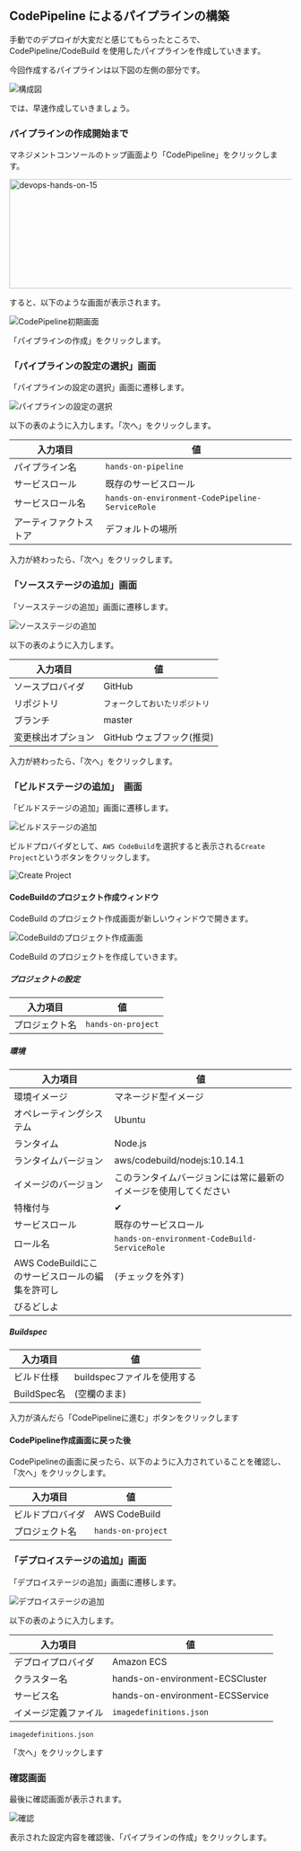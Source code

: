 ## CodePipeline によるパイプラインの構築

手動でのデプロイが大変だと感じてもらったところで、CodePipeline/CodeBuild を使用したパイプラインを作成していきます。

今回作成するパイプラインは以下図の左側の部分です。

![構成図](https://cacoo.com/diagrams/Bik1Om7JvTVGzpfj-5F49C.png)

では、早速作成していきましょう。

### パイプラインの作成開始まで

マネジメントコンソールのトップ画面より「CodePipeline」をクリックします。

<img src="https://cdn-ssl-devio-img.classmethod.jp/wp-content/uploads/2017/05/devops-hands-on-15-640x195.png" alt="devops-hands-on-15" width="640" height="195" class="alignnone size-medium wp-image-259029" />

すると、以下のような画面が表示されます。

![CodePipeline初期画面](images/codepipeline-initial.png)

「パイプラインの作成」をクリックします。

### 「パイプラインの設定の選択」画面

「パイプラインの設定の選択」画面に遷移します。

![パイプラインの設定の選択](images/codepipeline-config-general.png)

以下の表のように入力します。「次へ」をクリックします。

| 入力項目               | 値                                              |
| ---------------------- | ----------------------------------------------- |
| パイプライン名         | `hands-on-pipeline`                             |
| サービスロール         | 既存のサービスロール                            |
| サービスロール名       | `hands-on-environment-CodePipeline-ServiceRole` |
| アーティファクトストア | デフォルトの場所　                              |

入力が終わったら、「次へ」をクリックします。

### 「ソースステージの追加」画面

「ソースステージの追加」画面に遷移します。

![ソースステージの追加](images/codepipeline-config-source.png)

以下の表のように入力します。

| 入力項目           | 値                             |
| ------------------ | ------------------------------ |
| ソースプロバイダ   | GitHub                         |
| リポジトリ         | `フォークしておいたリポジトリ` |
| ブランチ           | master                         |
| 変更検出オプション | GitHub ウェブフック(推奨)      |

入力が終わったら、「次へ」をクリックします。

### 「ビルドステージの追加」　画面

「ビルドステージの追加」画面に遷移します。

![ビルドステージの追加](images/codepipeline-config-build.png)

ビルドプロバイダとして、`AWS CodeBuild`を選択すると表示される`Create Project`というボタンをクリックします。

![Create Project](images/codepipeline-config-build-after-select.png)

#### CodeBuildのプロジェクト作成ウィンドウ

CodeBuild のプロジェクト作成画面が新しいウィンドウで開きます。

![CodeBuildのプロジェクト作成画面](images/codebuild.png)

CodeBuild のプロジェクトを作成していきます。

##### プロジェクトの設定
| 入力項目                 | 値                   |
| ------------------------ | -------------------- |
| プロジェクト名           | `hands-on-project`   |

##### 環境
| 入力項目                 | 値                   |
| ------------------------ | -------------------- |
| 環境イメージ             | マネージド型イメージ |
| オペレーティングシステム | Ubuntu               |
| ランタイム               | Node.js              |
| ランタイムバージョン | aws/codebuild/nodejs:10.14.1 |
| イメージのバージョン | このランタイムバージョンには常に最新のイメージを使用してください
| 特権付与 | ✔  |
| サービスロール | 既存のサービスロール |
| ロール名 | `hands-on-environment-CodeBuild-ServiceRole` |
| AWS CodeBuildにこのサービスロールの編集を許可し | (チェックを外す) |
| びるどしよ


##### Buildspec
| 入力項目                 | 値                   |
| ------------------------ | -------------------- |
| ビルド仕様 | buildspecファイルを使用する |
| BuildSpec名 | (空欄のまま) |

入力が済んだら「CodePipelineに進む」ボタンをクリックします

#### CodePipeline作成画面に戻った後
CodePipelineの画面に戻ったら、以下のように入力されていることを確認し、「次へ」をクリックします。

| 入力項目                 | 値                   |
| ------------------------ | -------------------- |
| ビルドプロバイダ | AWS CodeBuild |
| プロジェクト名 | `hands-on-project` |

### 「デプロイステージの追加」画面

「デプロイステージの追加」画面に遷移します。

![デプロイステージの追加](images/codepipeline-config-deploy.png)

以下の表のように入力します。

| 入力項目             | 値                              |
| -------------------- | ------------------------------- |
| デプロイプロバイダ   | Amazon ECS                      |
| クラスター名         | hands-on-environment-ECSCluster |
| サービス名           | hands-on-environment-ECSService |
| イメージ定義ファイル | `imagedefinitions.json`         |

```
imagedefinitions.json
```

「次へ」をクリックします

### 確認画面
最後に確認画面が表示されます。

![確認](images/codepipeline-config-review.png)

表示された設定内容を確認後、「パイプラインの作成」をクリックします。
